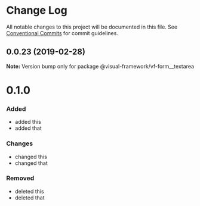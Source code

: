 # Change Log

All notable changes to this project will be documented in this file.
See [Conventional Commits](https://conventionalcommits.org) for commit guidelines.

## 0.0.23 (2019-02-28)

**Note:** Version bump only for package @visual-framework/vf-form__textarea





# 0.1.0

### Added
- added this
- added that

### Changes

- changed this
- changed that

### Removed

- deleted this
- deleted that
